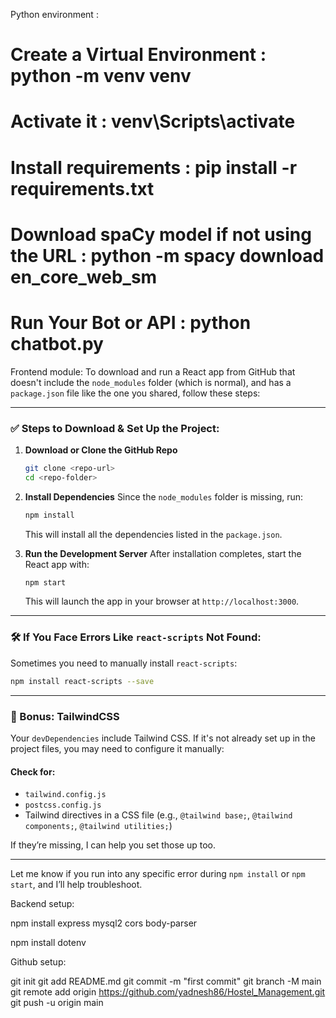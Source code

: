 Python environment :
# Create a Virtual Environment : python -m venv venv

# Activate it : venv\Scripts\activate

# Install requirements : pip install -r requirements.txt

# Download spaCy model if not using the URL : python -m spacy download en_core_web_sm

# Run Your Bot or API : python chatbot.py

Frontend module:
To download and run a React app from GitHub that doesn't include the `node_modules` folder (which is normal), and has a `package.json` file like the one you shared, follow these steps:

---

### ✅ Steps to Download & Set Up the Project:

1. **Download or Clone the GitHub Repo**
   ```bash
   git clone <repo-url>
   cd <repo-folder>
   ```

2. **Install Dependencies**
   Since the `node_modules` folder is missing, run:
   ```bash
   npm install
   ```
   This will install all the dependencies listed in the `package.json`.

3. **Run the Development Server**
   After installation completes, start the React app with:
   ```bash
   npm start
   ```
   This will launch the app in your browser at `http://localhost:3000`.

---

### 🛠 If You Face Errors Like `react-scripts` Not Found:
Sometimes you need to manually install `react-scripts`:
```bash
npm install react-scripts --save
```

---

### 🧵 Bonus: TailwindCSS
Your `devDependencies` include Tailwind CSS. If it's not already set up in the project files, you may need to configure it manually:

#### Check for:
- `tailwind.config.js`
- `postcss.config.js`
- Tailwind directives in a CSS file (e.g., `@tailwind base;`, `@tailwind components;`, `@tailwind utilities;`)

If they’re missing, I can help you set those up too.

---

Let me know if you run into any specific error during `npm install` or `npm start`, and I’ll help troubleshoot.



Backend setup:

npm install express mysql2 cors body-parser

npm install dotenv


Github setup:

git init
git add README.md
git commit -m "first commit"
git branch -M main
git remote add origin https://github.com/yadnesh86/Hostel_Management.git
git push -u origin main
